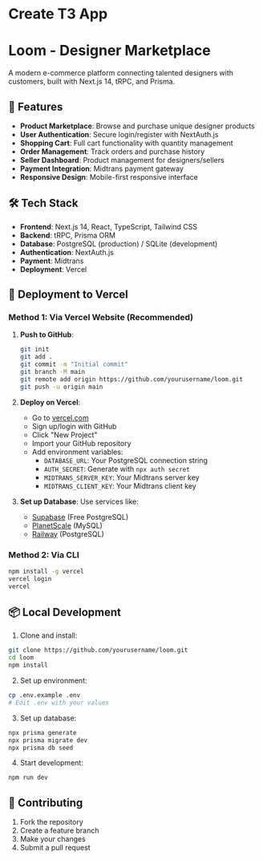 # Create T3 App

# Loom - Designer Marketplace

A modern e-commerce platform connecting talented designers with customers, built with Next.js 14, tRPC, and Prisma.

## 🚀 Features

- **Product Marketplace**: Browse and purchase unique designer products
- **User Authentication**: Secure login/register with NextAuth.js
- **Shopping Cart**: Full cart functionality with quantity management
- **Order Management**: Track orders and purchase history
- **Seller Dashboard**: Product management for designers/sellers
- **Payment Integration**: Midtrans payment gateway
- **Responsive Design**: Mobile-first responsive interface

## 🛠️ Tech Stack

- **Frontend**: Next.js 14, React, TypeScript, Tailwind CSS
- **Backend**: tRPC, Prisma ORM
- **Database**: PostgreSQL (production) / SQLite (development)
- **Authentication**: NextAuth.js
- **Payment**: Midtrans
- **Deployment**: Vercel

## 🚀 Deployment to Vercel

### Method 1: Via Vercel Website (Recommended)

1. **Push to GitHub**:
   ```bash
   git init
   git add .
   git commit -m "Initial commit"
   git branch -M main
   git remote add origin https://github.com/yourusername/loom.git
   git push -u origin main
   ```

2. **Deploy on Vercel**:
   - Go to [vercel.com](https://vercel.com)
   - Sign up/login with GitHub
   - Click "New Project"
   - Import your GitHub repository
   - Add environment variables:
     - `DATABASE_URL`: Your PostgreSQL connection string
     - `AUTH_SECRET`: Generate with `npx auth secret`
     - `MIDTRANS_SERVER_KEY`: Your Midtrans server key
     - `MIDTRANS_CLIENT_KEY`: Your Midtrans client key

3. **Set up Database**: Use services like:
   - [Supabase](https://supabase.com) (Free PostgreSQL)
   - [PlanetScale](https://planetscale.com) (MySQL)
   - [Railway](https://railway.app) (PostgreSQL)

### Method 2: Via CLI

```bash
npm install -g vercel
vercel login
vercel
```

## 📦 Local Development

1. Clone and install:
```bash
git clone https://github.com/yourusername/loom.git
cd loom
npm install
```

2. Set up environment:
```bash
cp .env.example .env
# Edit .env with your values
```

3. Set up database:
```bash
npx prisma generate
npx prisma migrate dev
npx prisma db seed
```

4. Start development:
```bash
npm run dev
```

## 🤝 Contributing

1. Fork the repository
2. Create a feature branch
3. Make your changes
4. Submit a pull request
